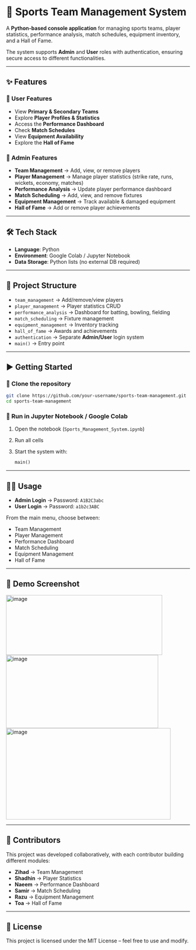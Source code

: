# 🏏 Sports Team Management System

A **Python-based console application** for managing sports teams, player statistics, performance analysis, match schedules, equipment inventory, and a Hall of Fame.  

The system supports **Admin** and **User** roles with authentication, ensuring secure access to different functionalities.  

---

## ✨ Features

### 👤 User Features
- View **Primary & Secondary Teams**
- Explore **Player Profiles & Statistics**
- Access the **Performance Dashboard**
- Check **Match Schedules**
- View **Equipment Availability**
- Explore the **Hall of Fame**

### 🔑 Admin Features
- **Team Management** → Add, view, or remove players  
- **Player Management** → Manage player statistics (strike rate, runs, wickets, economy, matches)  
- **Performance Analysis** → Update player performance dashboard  
- **Match Scheduling** → Add, view, and remove fixtures  
- **Equipment Management** → Track available & damaged equipment  
- **Hall of Fame** → Add or remove player achievements  

---

## 🛠️ Tech Stack
- **Language**: Python  
- **Environment**: Google Colab / Jupyter Notebook  
- **Data Storage**: Python lists (no external DB required)  

---

## 📂 Project Structure
- `team_management` → Add/remove/view players  
- `player_management` → Player statistics CRUD  
- `performance_analysis` → Dashboard for batting, bowling, fielding  
- `match_scheduling` → Fixture management  
- `equipment_management` → Inventory tracking  
- `hall_of_fame` → Awards and achievements  
- `authentication` → Separate **Admin/User** login system  
- `main()` → Entry point  

---

## ▶️ Getting Started

### 🔹 Clone the repository
```bash
git clone https://github.com/your-username/sports-team-management.git
cd sports-team-management
````

### 🔹 Run in Jupyter Notebook / Google Colab

1. Open the notebook (`Sports_Management_System.ipynb`)
2. Run all cells
3. Start the system with:

   ```python
   main()
   ```

---

## 🧑‍💻 Usage

* **Admin Login** → Password: `A1B2C3abc`
* **User Login** → Password: `a1b2c3ABC`

From the main menu, choose between:

* Team Management
* Player Management
* Performance Dashboard
* Match Scheduling
* Equipment Management
* Hall of Fame

---

## 📸 Demo Screenshot

<img width="428" height="164" alt="image" src="https://github.com/user-attachments/assets/3997876f-6c4b-461d-8c21-af099adf7776" />

<img width="417" height="200" alt="image" src="https://github.com/user-attachments/assets/803476a9-3cae-415c-bc15-b00092b9122a" />

<img width="451" height="250" alt="image" src="https://github.com/user-attachments/assets/5d095a5e-2b38-4a2a-9960-daadba4ac8ea" />


---

## 👥 Contributors

This project was developed collaboratively, with each contributor building different modules:

* **Zihad** → Team Management
* **Shadhin** → Player Statistics
* **Naeem** → Performance Dashboard
* **Samir** → Match Scheduling
* **Razu** → Equipment Management
* **Toa** → Hall of Fame

---

## 📜 License

This project is licensed under the MIT License – feel free to use and modify.
